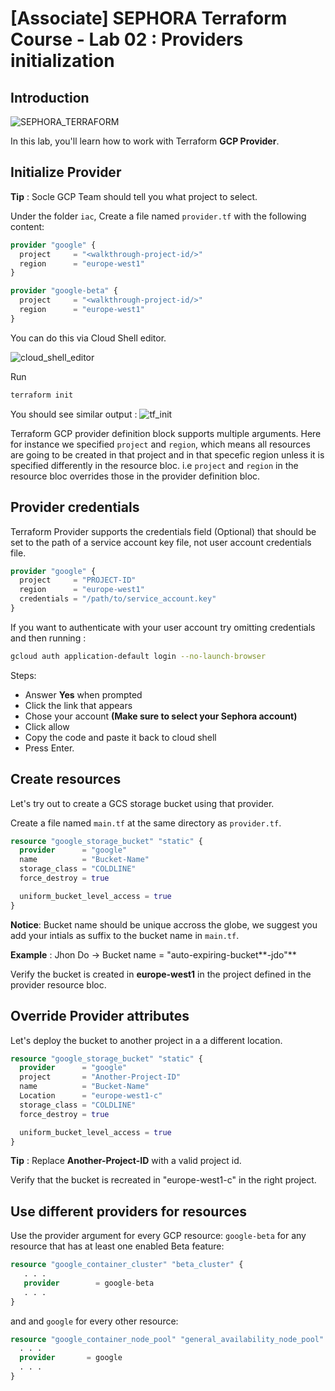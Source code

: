 # [Associate] SEPHORA Terraform Course - Lab 02 : Providers initialization
## Introduction
![SEPHORA_TERRAFORM](https://storage.googleapis.com/s4a-shared-terraform-gcs-lab-materials/sephora_terraform_bw.png)

In this lab, you'll learn how to work with Terraform **GCP Provider**.

## Initialize Provider

<walkthrough-project-setup></walkthrough-project-setup>

**Tip** : Socle GCP Team should tell you what project to select.

Under the folder `iac`, Create a file named `provider.tf` with the following content:
```tf
provider "google" {
  project     = "<walkthrough-project-id/>"
  region      = "europe-west1"
}

provider "google-beta" {
  project     = "<walkthrough-project-id/>"
  region      = "europe-west1"
}
```

You can do this via Cloud Shell editor.

![cloud_shell_editor](https://storage.googleapis.com/s4a-shared-terraform-gcs-lab-materials/cloudshell_editor.png)

Run
```bash
terraform init
```
You should see similar output :
![tf_init](https://storage.googleapis.com/s4a-shared-terraform-gcs-lab-materials/tf_init.png)

Terraform GCP provider definition block supports multiple arguments. Here for instance we specified `project` and `region`, which means all resources are going to be created in that project and in that specefic region unless it is specified differently in the resource bloc. i.e `project` and `region` in the resource bloc overrides those in the provider definition bloc.

## Provider credentials

Terraform Provider supports the credentials field (Optional) that should be set to the path of a service account key file, not user account credentials file.
```tf
provider "google" {
  project     = "PROJECT-ID"
  region      = "europe-west1"
  credentials = "/path/to/service_account.key"
}
```

If you want to authenticate with your user account try omitting credentials and then running :
```bash
gcloud auth application-default login --no-launch-browser
```
Steps:
 - Answer **Yes** when prompted
 - Click the link that appears
 - Chose your account **(Make sure to select your Sephora account)**
 - Click allow
 - Copy the code and paste it back to cloud shell
 - Press Enter.

## Create resources

Let's try out to create a GCS storage bucket using that provider.

Create a file named `main.tf` at the same directory as `provider.tf`.

```tf
resource "google_storage_bucket" "static" {
  provider      = "google"
  name          = "Bucket-Name"
  storage_class = "COLDLINE"
  force_destroy = true

  uniform_bucket_level_access = true
}
```
**Notice**: Bucket name should be unique accross the globe, we suggest you add your intials as suffix to the bucket name in `main.tf`.

__Example__ : Jhon Do -> Bucket name = "auto-expiring-bucket**-jdo"**

Verify the bucket is created in **europe-west1** in the project defined in the provider resource bloc.

## Override Provider attributes

Let's deploy the bucket to another project in a a different location.

```tf
resource "google_storage_bucket" "static" {
  provider      = "google"
  project       = "Another-Project-ID"
  name          = "Bucket-Name"
  Location      = "europe-west1-c"
  storage_class = "COLDLINE"
  force_destroy = true

  uniform_bucket_level_access = true
}
```

**Tip** : Replace **Another-Project-ID** with a valid project id.

Verify that the bucket is recreated in "europe-west1-c" in the right project.

## Use different providers for resources
Use the provider argument for every GCP resource: `google-beta` for any resource that has at least one enabled Beta feature:
```tf
resource "google_container_cluster" "beta_cluster" {
   . . .
   provider        = google-beta
   . . .
}
```

and and `google` for every other resource:
```tf
resource "google_container_node_pool" "general_availability_node_pool" {
  . . .
  provider       = google
  . . .
}
```
